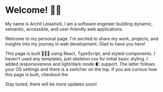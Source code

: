 # Welcome! 🖖🏻

My name is Archil Lelashvili, I am a software engineer building dynamic, semantic, accessible, and user-friendly web applications.

Welcome to my personal page. I'm excited to share my work, projects, and insights into my journey in web development. Glad to have you here!

This page is built 👨🏻‍💻 using React, TypeScript, and styled-components. I haven't used any templates, just skeleton.css for initial basic styling. I added responsiveness and light/dark mode 🌓 support. The latter follows your OS settings and there is a switcher on the top. If you are curious how this page is built, checkout the

Stay tuned, there will be more updates soon!
